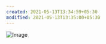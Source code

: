 ```yaml
---
created: 2021-05-13T13:34:59+05:30
modified: 2021-05-13T13:35:00+05:30
---
```


![Image](./media/IMG_1620893099152.jpg)
